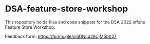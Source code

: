 # DSA-feature-store-workshop

This repository holds files and code snippets for the DSA 2022 offsite Feature Store Workshop.

Feedback form: https://forms.gle/ci6DNLd29CjM5bX27
